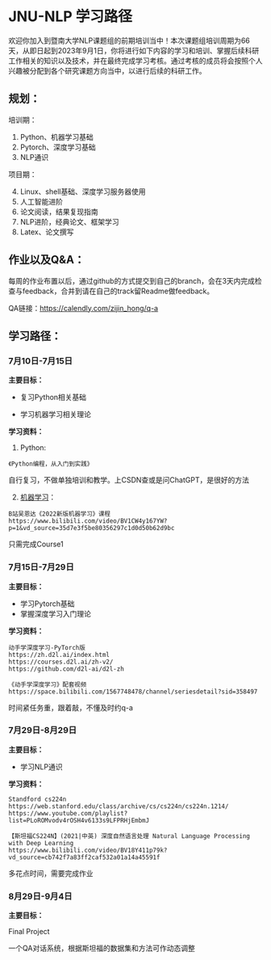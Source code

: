 # JNU-NLP 学习路径

欢迎你加入到暨南大学NLP课题组的前期培训当中！本次课题组培训周期为66天，从即日起到2023年9月1日，你将进行如下内容的学习和培训、掌握后续科研工作相关的知识以及技术，并在最终完成学习考核。通过考核的成员将会按照个人兴趣被分配到各个研究课题方向当中，以进行后续的科研工作。

## 规划：

培训期： 

1. Python、机器学习基础 
2. Pytorch、深度学习基础
3. NLP通识

项目期：

4. Linux、shell基础、深度学习服务器使用
5. 人工智能进阶
6. 论文阅读，结果复现指南
7. NLP进阶，经典论文、框架学习
8. Latex、论文撰写

## 作业以及Q&A：

每周的作业布置以后，通过github的方式提交到自己的branch，会在3天内完成检查与feedback，合并到请在自己的track留Readme做feedback。

QA链接：https://calendly.com/zijin_hong/q-a

## 学习路径：

### 7月10日-7月15日

__主要目标：__

* 复习Python相关基础

* 学习机器学习相关理论

__学习资料：__

1. Python:

```
《Python编程，从入门到实践》
```

自行复习，不做单独培训和教学。上CSDN查或是问ChatGPT，是很好的方法

2. [机器学习](https://www.bilibili.com/video/BV1CW4y167YW?p=1&vd_source=35d7e3f5be80356297c1d0d50b62d9bc)：

```
B站吴恩达《2022新版机器学习》课程
https://www.bilibili.com/video/BV1CW4y167YW?p=1&vd_source=35d7e3f5be80356297c1d0d50b62d9bc
```

只需完成Course1

### 7月15日-7月29日

**主要目标：**

* 学习Pytorch基础
* 掌握深度学习入门理论

**学习资料：**

```
动手学深度学习-PyTorch版
https://zh.d2l.ai/index.html
https://courses.d2l.ai/zh-v2/
https://github.com/d2l-ai/d2l-zh
```

```
《动手学深度学习》配套视频
https://space.bilibili.com/1567748478/channel/seriesdetail?sid=358497
```

时间紧任务重，跟着敲，不懂及时约q-a

### 7月29日-8月29日

**主要目标：**

* 学习NLP通识

**学习资料：**

```
Standford cs224n
https://web.stanford.edu/class/archive/cs/cs224n/cs224n.1214/
https://www.youtube.com/playlist?list=PLoROMvodv4rOSH4v6133s9LFPRHjEmbmJ
```

```
【斯坦福CS224N】(2021|中英) 深度自然语言处理 Natural Language Processing with Deep Learning
https://www.bilibili.com/video/BV18Y411p79k?vd_source=cb742f7a83ff2caf532a01a14a45591f
```

多花点时间，需要完成作业

### 8月29日-9月4日

**主要目标：**

Final Project

一个QA对话系统，根据斯坦福的数据集和方法可作动态调整
